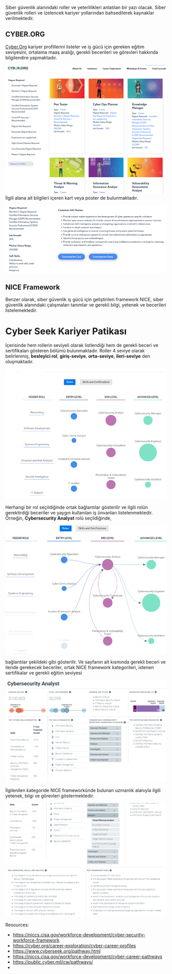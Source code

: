 Siber güvenlik alanındaki roller ve yeterlilikleri anlatılan bir yazı olacak.  Siber güvenlik rolleri ve izelencek kariyer yollarından bahsedilerek kaynaklar verilmektedir.

## CYBER.ORG
[Cyber.Org](https://cyber.org/career-exploration/cyber-career-profiles) kariyer profillerini listeler ve iş gücü için gereken eğitim seviyesini, ortalama maaş aralığı, gerekli becerileri ve görevleri hakkında bilgilendire yapmaktadır.

![](images/Pasted%20image%2020220409184750.png)
İlgili alana ait bilgileri içeren kart veya poster de bulunmaktadır.

![](images/Pasted%20image%2020220409184845.png)


## NICE Framework

Benzer olarak, siber güvenlik iş gücü için geliştirilen framework NICE, siber güvenlik alanındaki çalışmaları tanımlar ve gerekli bilgi, yetenek ve becerileri listelemektedir.

# Cyber Seek Kariyer Patikası
İçerisinde hem rollerin seviyeli olarak listlendiği hem de gerekli beceri ve sertifikaları gösteren bölümü bulunmaktadır. Roller 4 seviye olarak belirlenmiş, **besleyici rol**, **giriş-seviye**, **orta-seviye**, **ileri-seviye** den oluşmaktadır.

![](images/Pasted%20image%2020220409181056.png)

Herhangi bir rol seçildiğinde ortak bağlantılar gösterilir ve ilgili rolün gerektirdiği beceriler ve yaygın kullanılan iş ünvanları listelenmektedir. Örneğin, **Cybersecurity Analyst** rolü seçildiğinde, 

![](images/Pasted%20image%2020220409181635.png)

bağlantılar şekildeki gibi gösterilir. Ve sayfanın alt kısmında gerekli beceri ve ileride gerekecek beceriler, ortak NICE framework kategorileri, istenen sertifikalar ve gerekli eğitim seviyesi 

![](images/Pasted%20image%2020220409182036.png)

İlgilenilen kategoride NICE frameworkünde bulunan uzmanlık alanıyla ilgili yetenek, bilgi ve görevleri göstermektedir.

![](images/Pasted%20image%2020220409183430.png)



Resources:
- https://niccs.cisa.gov/workforce-development/cyber-security-workforce-framework
-  https://cyber.org/career-exploration/cyber-career-profiles
- https://www.cyberseek.org/pathway.html
- https://niccs.cisa.gov/workforce-development/cyber-career-pathways
- https://public.cyber.mil/cw/pathways/
- 